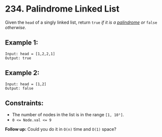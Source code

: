# 234. Palindrome Linked List

Given the `head` of a singly linked list, return `true` _if it is a [palindrome](## "A palindrome is a sequence that reads the same forward and backward.") or_ `false` _otherwise_.

## Example 1:

```
Input: head = [1,2,2,1]
Output: true
```

## Example 2:

```
Input: head = [1,2]
Output: false
```

## Constraints:

- The number of nodes in the list is in the range `[1, 10⁵]`.
- `0 <= Node.val <= 9`

**Follow up:** Could you do it in `O(n)` time and `O(1)` space?
